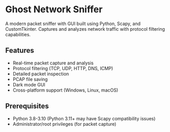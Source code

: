 # Ghost Network Sniffer



A modern packet sniffer with GUI built using Python, Scapy, and CustomTkinter. Captures and analyzes network traffic with protocol filtering capabilities.

## Features

- Real-time packet capture and analysis
- Protocol filtering (TCP, UDP, HTTP, DNS, ICMP)
- Detailed packet inspection
- PCAP file saving
- Dark mode GUI
- Cross-platform support (Windows, Linux, macOS)

## Prerequisites

- Python 3.8-3.10 (Python 3.11+ may have Scapy compatibility issues)
- Administrator/root privileges (for packet capture)

